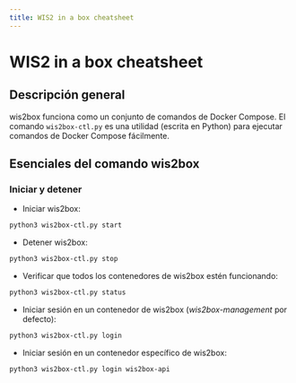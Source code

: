 ```yaml
---
title: WIS2 in a box cheatsheet
---
```


# WIS2 in a box cheatsheet

## Descripción general

wis2box funciona como un conjunto de comandos de Docker Compose. El comando ``wis2box-ctl.py`` es una utilidad
(escrita en Python) para ejecutar comandos de Docker Compose fácilmente.

## Esenciales del comando wis2box

### Iniciar y detener

* Iniciar wis2box:

```bash
python3 wis2box-ctl.py start
```

* Detener wis2box:

```bash
python3 wis2box-ctl.py stop
```

* Verificar que todos los contenedores de wis2box estén funcionando:

```bash
python3 wis2box-ctl.py status
```

* Iniciar sesión en un contenedor de wis2box (*wis2box-management* por defecto):

```bash
python3 wis2box-ctl.py login
```

* Iniciar sesión en un contenedor específico de wis2box:

```bash
python3 wis2box-ctl.py login wis2box-api
```